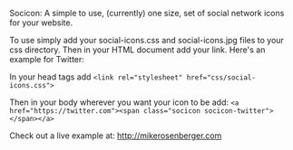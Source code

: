 Socicon: A simple to use, (currently) one size, set of social network icons for your website. 

To use simply add your social-icons.css and social-icons.jpg files to your css directory. Then in your HTML document add your link. Here's an example for Twitter: 

In your head tags add ```<link rel="stylesheet" href="css/social-icons.css"> ```
  
Then in your body wherever you want your icon to be add: ```<a href="https://twitter.com"><span class="socicon socicon-twitter"></span></a>  ```

  Check out a live example at: http://mikerosenberger.com